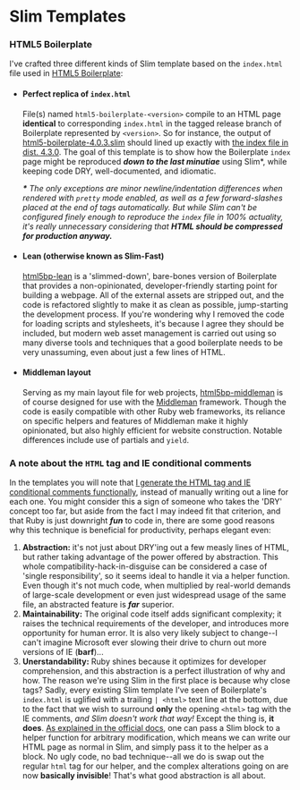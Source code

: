 # Slim Templates

### HTML5 Boilerplate
I've crafted three different kinds of Slim template based on the `index.html` file used in [HTML5 Boilerplate][4]:

- #### Perfect replica of `index.html`

    File(s) named `html5-boilerplate-<version>` compile to an HTML page **identical** to corresponding `index.html` in the tagged release branch of Boilerplate represented by `<version>`. So for instance, the output of [html5-boilerplate-4.0.3.slim][1] should lined up exactly with [the index file in dist. 4.3.0][5]. The goal of this template is to show how the Boilerplate `index` page might be reproduced ***down to the last minutiae*** using Slim*, while keeping code DRY, well-documented, and idiomatic.

    ***\**** *The only exceptions are minor newline/indentation differences when rendered with `pretty` mode enabled, as well as a few forward-slashes placed at the end of tags automatically. But while Slim can't be configured finely enough to reproduce the `index` file in 100% actuality, it's really unnecessary considering that* ***HTML should be compressed for production anyway.***
    
- #### Lean (otherwise known as Slim-Fast)

    [html5bp-lean][2] is a 'slimmed-down', bare-bones version of Boilerplate that provides a non-opinionated, developer-friendly starting point for building a webpage. All of the external assets are stripped out, and the code is refactored slightly to make it as clean as possible, jump-starting the development process. If you're wondering why I removed the code for loading scripts and stylesheets, it's because I agree they should be included, but modern web asset management is carried out using so many diverse tools and techniques that a good boilerplate needs to be very unassuming, even about just a few lines of HTML.
    
- #### Middleman layout

    Serving as my main layout file for web projects, [html5bp-middleman][3] is of course designed for use with the [Middleman](http://middlemanapp.com/) framework. Though the code is easily compatible with other Ruby web frameworks, its reliance on specific helpers and features of Middleman make it highly opinionated, but also highly efficient for website construction. Notable differences include use of partials and `yield`.

### A note about the `HTML` tag and IE conditional comments
In the templates you will note that [I generate the HTML tag and IE conditional comments functionally][6], instead of manually writing out a line for each one. You might consider this a sign of someone who takes the 'DRY' concept too far, but aside from the fact I may indeed fit that criterion, and that Ruby is just downright ***fun*** to code in, there are some good reasons why this technique is beneficial for productivity, perhaps elegant even:

1. **Abstraction:** it's not just about DRY'ing out a few measly lines of HTML, but rather taking advantage of the power offered by abstraction. This whole compatibility-hack-in-disguise can be considered a case of 'single responsibility', so it seems ideal to handle it via a helper function. Even though it's not much code, when multiplied by real-world demands of large-scale development or even just widespread usage of the same file, an abstracted feature is ***far*** superior.
2. **Maintainability:** The original code itself adds significant complexity; it raises the technical requirements of the developer, and introduces more opportunity for human error. It is also very likely subject to change--I can't imagine Microsoft ever slowing their drive to churn out more versions of IE (**barf**)...
3. **Unerstandability:** Ruby shines because it optimizes for developer comprehension, and this abstraction is a perfect illustration of why and how. The reason we're using Slim in the first place is because why close tags? Sadly, every existing Slim template I've seen of Boilerplate's `index.html` is uglified with a trailing `| <html>` text line at the bottom, due to the fact that we wish to surround **only** the opening `<html>` tag with the IE comments, *and Slim doesn't work that way!* Except the thing is, **it does**. [As explained in the official docs][4], one can pass a Slim block to a helper function for arbitrary modification, which means we can write our HTML page as normal in Slim, and simply pass it to the helper as a block. No ugly code, no bad technique--all we do is swap out the regular `html` tag for our helper, and the complex alterations going on are now **basically invisible**! That's what good abstraction is all about.

[1]: https://gist.github.com/SteveBenner/b532b6fd8bf9fa8114c3
[2]: https://gist.github.com/SteveBenner/5df58e30de5165a44822
[3]: https://gist.github.com/SteveBenner/fc78f445a9a5523d3d56
[4]: https://github.com/slim-template/slim#helpers-capturing-and-includes
[5]: https://github.com/h5bp/html5-boilerplate/blob/v4.3.0/index.html
[6]: https://gist.github.com/SteveBenner/a71f41e175f135b7d69b